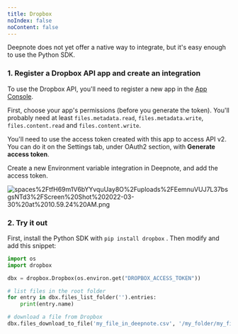 ```yaml
---
title: Dropbox
noIndex: false
noContent: false
---
```


Deepnote does not yet offer a native way to integrate, but it's easy enough to use the Python SDK.

### 1. Register a Dropbox API app and create an integration

To use the Dropbox API, you'll need to register a new app in the [App Console](https://www.dropbox.com/developers/apps).

First, choose your app's permissions (before you generate the token). You'll probably need at least `files.metadata.read`, `files.metadata.write`, `files.content.read` and `files.content.write`.

You'll need to use the access token created with this app to access API v2. You can do it on the Settings tab, under OAuth2 section, with **Generate access token**.

Create a new Environment variable integration in Deepnote, and add the access token.

![spaces%2FtfH69m1V6bYYvquUay8O%2Fuploads%2FEemnuVUJ7L37bsgsNTd3%2FScreen%20Shot%202022-03-30%20at%2010.59.24%20AM.png](https://media.graphassets.com/eOOCJnXaRW2l3gQMCh73)

### 2. Try it out

First, install the Python SDK with `pip install dropbox` . Then modify and add this snippet:

```python
import os
import dropbox

dbx = dropbox.Dropbox(os.environ.get("DROPBOX_ACCESS_TOKEN"))

# list files in the root folder
for entry in dbx.files_list_folder('').entries:
    print(entry.name)

# download a file from Dropbox
dbx.files_download_to_file('my_file_in_deepnote.csv', '/my_folder/my_file_in_dropbox.csv')
```
